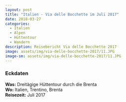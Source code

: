 ```yaml
---
layout: post
title: "Italien - Via delle Bocchette im Juli 2017"
date: 2018-03-27
categories:
  - Italien
  - Alpen
  - Hüttentour
  - Wandern
description: Reisebericht Via delle Bocchette 2017
image: assets/img/via-delle-bocchette-2017/11.JPG
image-sm: assets/img/via-delle-bocchette-2017/11.JPG
---
```

### Eckdaten
**Was:** Dreitägige Hüttentour durch die Brenta<br/>
**Wo:** Italien, Trentino, Brenta<br/>
**Reisezeit:** Juli 2017<br/>
